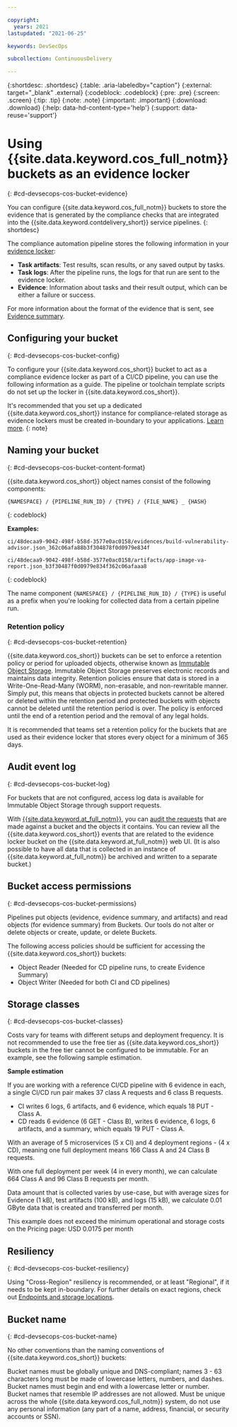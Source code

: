 ```yaml
---

copyright:
  years: 2021
lastupdated: "2021-06-25"

keywords: DevSecOps

subcollection: ContinuousDelivery

---
```


{:shortdesc: .shortdesc}
{:table: .aria-labeledby="caption"}
{:external: target="_blank" .external}
{:codeblock: .codeblock}
{:pre: .pre}
{:screen: .screen}
{:tip: .tip}
{:note: .note}
{:important: .important}
{:download: .download}
{:help: data-hd-content-type='help'}
{:support: data-reuse='support'}

# Using {{site.data.keyword.cos_full_notm}} buckets as an evidence locker
{: #cd-devsecops-cos-bucket-evidence}

You can configure {{site.data.keyword.cos_full_notm}} buckets to store the evidence that is generated by the compliance checks that are integrated into the {{site.data.keyword.contdelivery_short}} service pipelines.
{: shortdesc}

The compliance automation pipeline stores the following information in your [evidence locker](/docs/ContinuousDelivery?topic=ContinuousDelivery-cd-devsecops-evidence#cd-devsecops-lockers-cos):

* **Task artifacts**: Test results, scan results, or any saved output by tasks.
* **Task logs**: After the pipeline runs, the logs for that run are sent to the evidence locker.
* **Evidence**: Information about tasks and their result output, which can be either a failure or success.

<staging>

For more information about the format of the evidence that is sent, see [Evidence summary](/docs/ContinuousDelivery?topic=ContinuousDelivery-cd-devsecops-evidence).
</staging>


## Configuring your bucket
{: #cd-devsecops-cos-bucket-config}

To configure your {{site.data.keyword.cos_short}} bucket to act as a compliance evidence locker as part of a CI/CD pipeline, you can use the following information as a guide. The pipeline or toolchain template scripts do not set up the locker in {{site.data.keyword.cos_short}}.

It's recommended that you set up a dedicated {{site.data.keyword.cos_short}} instance for compliance-related storage as evidence lockers must be created in-boundary to your applications. [Learn more](#cd-devsecops-cos-bucket-resiliency).
{: note}



## Naming your bucket
{: #cd-devsecops-cos-bucket-content-format}

{{site.data.keyword.cos_short}} object names consist of the following components:

```
{NAMESPACE} / {PIPELINE_RUN_ID} / {TYPE} / {FILE_NAME} _ {HASH}
```
{: codeblock}

**Examples:**

```
ci/48decaa9-9042-498f-b58d-3577e0ac0158/evidences/build-vulnerability-advisor.json_362c06afa88b3f304878f0d0979e834f

ci/48decaa9-9042-498f-b58d-3577e0ac0158/artifacts/app-image-va-report.json_b3f30487f0d0979e834f362c06afaaa8
```
{: codeblock}

The name component `{NAMESPACE} / {PIPELINE_RUN_ID} / {TYPE}` is useful as a prefix when you're looking for collected data from a certain pipeline run.



### Retention policy
{: #cd-devsecops-cos-bucket-retention}

{{site.data.keyword.cos_short}} buckets can be set to enforce a retention policy or period for uploaded objects, otherwise known as [Immutable Object Storage](/docs/cloud-object-storage?topic=cloud-object-storage-immutable). Immutable Object Storage preserves electronic records and maintains data integrity. Retention policies ensure that data is stored in a Write-One-Read-Many (WORM), non-erasable, and non-rewritable manner. Simply put, this means that objects in protected buckets cannot be altered or deleted within the retention period and protected buckets with objects cannot be deleted until the retention period is over. The policy is enforced until the end of a retention period and the removal of any legal holds. 

It is recommended that teams set a retention policy for the buckets that are used as their evidence locker that stores every object for a minimum of 365 days.


## Audit event log
{: #cd-devsecops-cos-bucket-log}

For buckets that are not configured, access log data is available for Immutable Object Storage through support requests.

With [{{site.data.keyword.at_full_notm}}](/docs/cloud-object-storage?topic=cloud-object-storage-at), you can [audit the requests](/docs/cloud-object-storage?topic=cloud-object-storage-at-events) that are made against a bucket and the objects it contains. You can review all the {{site.data.keyword.cos_short}} events that are related to the evidence locker bucket on the {{site.data.keyword.at_full_notm}} web UI. (It is also possible to have all data that is collected in an instance of {{site.data.keyword.at_full_notm}} be archived and written to a separate bucket.)

## Bucket access permissions
{: #cd-devsecops-cos-bucket-permissions}

Pipelines put objects (evidence, evidence summary, and artifacts) and read objects (for evidence summary) from Buckets. Our tools do not alter or delete objects or create, update, or delete Buckets.

The following access policies should be sufficient for accessing the {{site.data.keyword.cos_short}} buckets:
* Object Reader (Needed for CD pipeline runs, to create Evidence Summary)
* Object Writer (Needed for both CI and CD pipelines)

## Storage classes
{: #cd-devsecops-cos-bucket-classes}

Costs vary for teams with different setups and deployment frequency. It is not recommended to use the free tier as {{site.data.keyword.cos_short}} buckets in the free tier cannot be configured to be immutable. For an example, see the following sample estimation.


**Sample estimation**

If you are working with a reference CI/CD pipeline with 6 evidence in each, a single CI/CD run pair makes 37 class A requests and 6 class B requests.

* CI writes 6 logs, 6 artifacts, and 6 evidence, which equals 18 PUT - Class A.
* CD reads 6 evidence (6 GET - Class B), writes 6 evidence, 6 logs, 6 artifacts, and a summary, which equals 19 PUT - Class A.

With an average of 5 microservices (5 x CI) and 4 deployment regions - (4 x CD), meaning one full deployment means 166 Class A and 24 Class B requests.

With one full deployment per week (4 in every month), we can calculate 664 Class A and 96 Class B requests per month.

Data amount that is collected varies by use-case, but with average sizes for Evidence (1 kB), test artifacts (100 kB), and logs (15 kB), we calculate 0.01 GByte data that is created and transferred per month.

This example does not exceed the minimum operational and storage costs on the Pricing page: USD 0.0175 per month

## Resiliency
{: #cd-devsecops-cos-bucket-resiliency}

Using "Cross-Region" resiliency is recommended, or at least "Regional", if it needs to be kept in-boundary. For further details on exact regions, check out [Endpoints and storage locations](/docs/cloud-object-storage/basics?topic=cloud-object-storage-endpoints).

## Bucket name
{: #cd-devsecops-cos-bucket-name}

No other conventions than the naming conventions of {{site.data.keyword.cos_short}} buckets:

Bucket names must be globally unique and DNS-compliant; names 3 - 63 characters long must be made of lowercase letters, numbers, and dashes. Bucket names must begin and end with a lowercase letter or number. Bucket names that resemble IP addresses are not allowed. Must be unique across the whole {{site.data.keyword.cos_full_notm}} system, do not use any personal information (any part of a name, address, financial, or security accounts or SSN).
